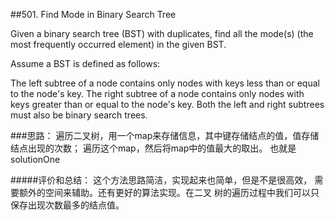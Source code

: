 ##501. Find Mode in Binary Search Tree

Given a binary search tree (BST) with duplicates, find all the mode(s) (the most frequently occurred element) in the given BST.

Assume a BST is defined as follows:

The left subtree of a node contains only nodes with keys less than or equal to the node's key.
The right subtree of a node contains only nodes with keys greater than or equal to the node's key.
Both the left and right subtrees must also be binary search trees.

###思路：
遍历二叉树，用一个map来存储信息，其中键存储结点的值，值存储结点出现的次数；
遍历这个map，然后将map中的值最大的取出。
也就是solutionOne

#####评价和总结：
这个方法思路简洁，实现起来也简单，但是不是很高效，
需要额外的空间来辅助。还有更好的算法实现。在二叉
树的遍历过程中我们可以只保存出现次数最多的结点值。




